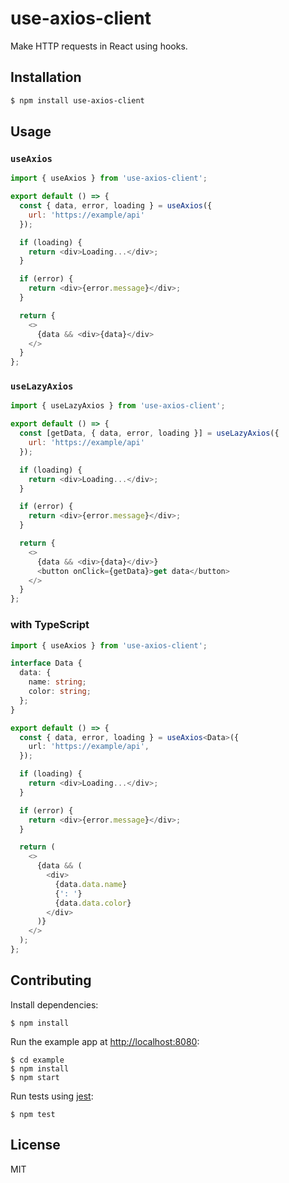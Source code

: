 # use-axios-client

Make HTTP requests in React using hooks.

## Installation

```sh
$ npm install use-axios-client
```

## Usage

### `useAxios`

```js
import { useAxios } from 'use-axios-client';

export default () => {
  const { data, error, loading } = useAxios({
    url: 'https://example/api'
  });

  if (loading) {
    return <div>Loading...</div>;
  }

  if (error) {
    return <div>{error.message}</div>;
  }

  return {
    <>
      {data && <div>{data}</div>
    </>
  }
};
```

### `useLazyAxios`

```js
import { useLazyAxios } from 'use-axios-client';

export default () => {
  const [getData, { data, error, loading }] = useLazyAxios({
    url: 'https://example/api'
  });

  if (loading) {
    return <div>Loading...</div>;
  }

  if (error) {
    return <div>{error.message}</div>;
  }

  return {
    <>
      {data && <div>{data}</div>}
      <button onClick={getData}>get data</button>
    </>
  }
};
```

### with TypeScript

```ts
import { useAxios } from 'use-axios-client';

interface Data {
  data: {
    name: string;
    color: string;
  };
}

export default () => {
  const { data, error, loading } = useAxios<Data>({
    url: 'https://example/api',
  });

  if (loading) {
    return <div>Loading...</div>;
  }

  if (error) {
    return <div>{error.message}</div>;
  }

  return (
    <>
      {data && (
        <div>
          {data.data.name}
          {': '}
          {data.data.color}
        </div>
      )}
    </>
  );
};
```

## Contributing

Install dependencies:

```
$ npm install
```

Run the example app at [http://localhost:8080](http://localhost:8080):

```
$ cd example
$ npm install
$ npm start
```

Run tests using [jest](https://github.com/facebook/jest):

```
$ npm test
```

## License

MIT

